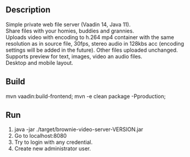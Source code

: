 ## Description
Simple private web file server (Vaadin 14, Java 11).    
Share files with your homies, buddies and grannies.  
Uploads video with encoding to h.264 mp4 container with the same resolution as in source file, 30fps, stereo audio in 128kbs acc (encoding settings will be added in the future).
Other files uploaded unchanged.  
Supports preview for text, images, video an audio files.  
Desktop and mobile layout.

## Build
mvn vaadin:build-frontend; mvn -e clean package -Pproduction;

## Run
<ol>
<li>java -jar ./target/brownie-video-server-VERSION.jar</li> 
<li>Go to localhost:8080</li> 
<li>Try to login with any credential.</li>
<li>Create new administrator user.</li>
</ol>
</ol>
